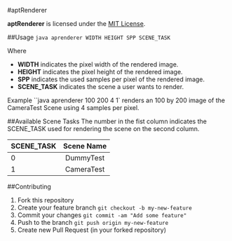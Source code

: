 #aptRenderer


**aptRenderer** is licensed under the [MIT License]((https://github.com/simplay/aptRenderer/blob/master/LICENSE)).

##Usage
`java aprenderer WIDTH HEIGHT SPP SCENE_TASK`

Where 
+ **WIDTH** indicates the pixel width of the rendered image.
+ **HEIGHT** indicates the pixel height of the rendered image.
+ **SPP** indicates the used samples per pixel of the rendered image.
+ **SCENE_TASK** indicates the scene a user wants to render.

Example ``java aprenderer 100 200 4 1` renders an 100 by 200 image of the CameraTest Scene using 4 samples per pixel.

##Available Scene Tasks
The number in the fist column indicates the SCENE_TASK used for rendering the scene on the second column.

| SCENE_TASK        | Scene Name           | 
| ------------- |:-------------:| 
| 0      | DummyTest |
| 1      | CameraTest      |

##Contributing
1. Fork this repository
2. Create your feature branch `git checkout -b my-new-feature`
3. Commit your changes `git commit -am "Add some feature"`
4. Push to the branch `git push origin my-new-feature`
5. Create new Pull Request (in your forked repository)
